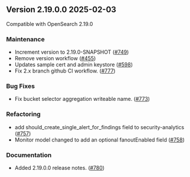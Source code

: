 ## Version 2.19.0.0 2025-02-03

Compatible with OpenSearch 2.19.0

### Maintenance
* Increment version to 2.19.0-SNAPSHOT ([#749](https://github.com/opensearch-project/common-utils/pull/749))
* Remove version workflow ([#455](https://github.com/opensearch-project/common-utils/pull/455))
* Updates sample cert and admin keystore ([#598](https://github.com/opensearch-project/common-utils/pull/598))
* Fix 2.x branch github CI workflow. ([#777](https://github.com/opensearch-project/common-utils/pull/777))

### Bug Fixes
* Fix bucket selector aggregation writeable name. ([#773](https://github.com/opensearch-project/common-utils/pull/773))

### Refactoring
* add should_create_single_alert_for_findings field to security-analytics ([#757](https://github.com/opensearch-project/common-utils/pull/757))
* Monitor model changed to add an optional fanoutEnabled field ([#758](https://github.com/opensearch-project/common-utils/pull/758))

### Documentation
* Added 2.19.0.0 release notes. ([#780](https://github.com/opensearch-project/common-utils/pull/780))